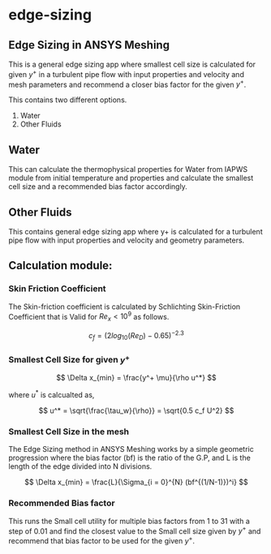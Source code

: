 # edge-sizing
## Edge Sizing in ANSYS Meshing

This is a general edge sizing app where smallest cell size is calculated for given $y^+$ in a turbulent pipe flow with input properties and velocity and mesh parameters and recommend a closer bias factor for the given $y^+$.

This contains two different options.

1. Water
2. Other Fluids

## Water

This can calculate the thermophysical properties for Water from IAPWS module from initial temperature and properties and calculate the smallest cell size and a recommended bias factor accordingly.

## Other Fluids

This contains general edge sizing app where y+ is calculated for a turbulent pipe flow with input properties and velocity and geometry parameters.

## Calculation module:

### Skin Friction Coefficient
The Skin-friction coefficient is calculated by Schlichting Skin-Friction Coefficient that is Valid for $Re_x < 10^9$ as follows.

$$
c_f = (2 log_{10}(Re_D) - 0.65)^{-2.3}
$$

### Smallest Cell Size for given $y^+$

$$
\Delta x_{min} = \frac{y^+ \mu}{\rho u^*} 
$$

where $u^*$ is calcualted as,

$$
u^*  = \sqrt{\frac{\tau_w}{\rho}} = \sqrt{0.5 c_f U^2}
$$

### Smallest Cell Size in the mesh
The Edge Sizing method in ANSYS Meshing works by a simple geometric progression where the bias factor (bf) is the ratio of the G.P, and L is the length of the edge divided into N divisions.

$$
\Delta x_{min} = \frac{L}{\Sigma_{i = 0}^{N} (bf^{(1/N-1)})^i}
$$

### Recommended Bias factor
This runs the Small cell utility for multiple bias factors from 1 to 31 with a step of 0.01 and find the closest value to the Small cell size given by $y^+$ and recommend that bias factor to be used for the given $y^+$.

